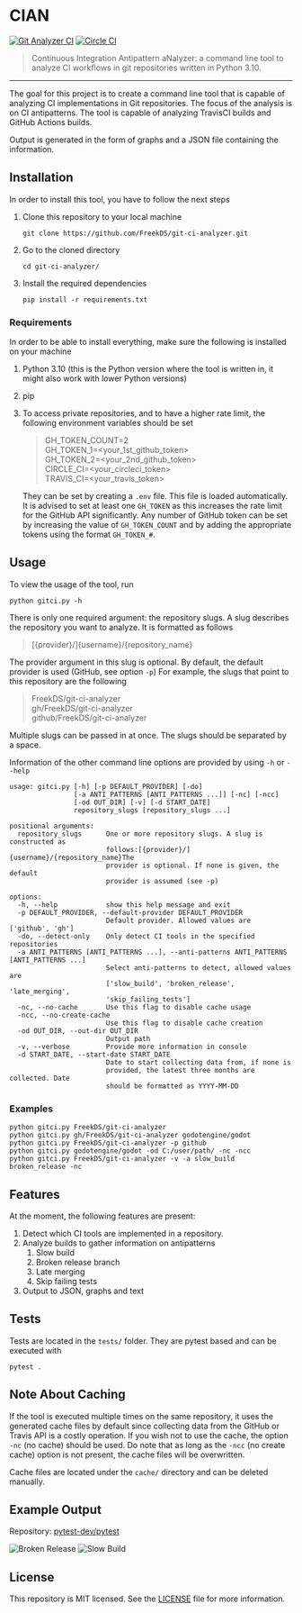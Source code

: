 # CIAN
[![Git Analyzer CI](https://github.com/FreekDS/git-ci-analyzer/actions/workflows/ci-main.yml/badge.svg)](https://github.com/FreekDS/git-ci-analyzer/actions/workflows/ci-main.yml) [![Circle CI](https://circleci.com/gh/FreekDS/git-ci-analyzer.svg?style=svg)](https://app.circleci.com/pipelines/github/FreekDS/git-ci-analyzer)

> Continuous Integration Antipattern aNalyzer: a command line tool to analyze CI workflows in git repositories written in Python 3.10.

---

The goal for this project is to create a command line tool that is capable of analyzing CI implementations in Git repositories.
The focus of the analysis is on CI antipatterns.
The tool is capable of analyzing TravisCI builds and GitHub Actions builds.

Output is generated in the form of graphs and a JSON file containing the information.

## Installation
In order to install this tool, you have to follow the next steps
1. Clone this repository to your local machine <br>
   ```shell
   git clone https://github.com/FreekDS/git-ci-analyzer.git
    ```
2. Go to the cloned directory
    ```shell
   cd git-ci-analyzer/
   ```
3. Install the required dependencies
    ```shell
   pip install -r requirements.txt
   ```

### Requirements
In order to be able to install everything, make sure the following is installed on your machine
1. Python 3.10 (this is the Python version where the tool is written in, it might also work with lower Python versions)
2. pip
3. To access private repositories, and to have a higher rate limit, the following environment variables should be set
   > GH_TOKEN_COUNT=2 <br>
   > GH_TOKEN_1=<your_1st_github_token> <br>
   > GH_TOKEN_2=<your_2nd_github_token> <br>
   > CIRCLE_CI=<your_circleci_token> <br>
   > TRAVIS_CI=<your_travis_token>
   
   They can be set by creating a ```.env``` file. This file is loaded automatically.<br>
   It is advised to set at least one `GH_TOKEN` as this increases the rate limit for the GitHub API significantly.
   Any number of GitHub token can be set by increasing the value of `GH_TOKEN_COUNT` and by adding the appropriate tokens
   using the format `GH_TOKEN_#`.

## Usage
To view the usage of the tool, run
````shell
python gitci.py -h
````

There is only one required argument: the repository slugs.
A slug describes the repository you want to analyze.
It is formatted as follows
> [{provider}/]{username}/{repository_name}

The provider argument in this slug is optional. By default, the default provider is used (GitHub, see option `-p`)
For example, the slugs that point to this repository are the following

> FreekDS/git-ci-analyzer <br>
> gh/FreekDS/git-ci-analyzer <br>
> github/FreekDS/git-ci-analyzer <br>

Multiple slugs can be passed in at once. The slugs should be separated by a space.

Information of the other command line options are provided by using ```-h``` or ``--help``
`````
usage: gitci.py [-h] [-p DEFAULT_PROVIDER] [-do]
                [-a ANTI_PATTERNS [ANTI_PATTERNS ...]] [-nc] [-ncc]
                [-od OUT_DIR] [-v] [-d START_DATE]
                repository_slugs [repository_slugs ...]

positional arguments:
  repository_slugs      One or more repository slugs. A slug is constructed as
                        follows:[{provider}/]{username}/{repository_name}The
                        provider is optional. If none is given, the default
                        provider is assumed (see -p)

options:
  -h, --help            show this help message and exit
  -p DEFAULT_PROVIDER, --default-provider DEFAULT_PROVIDER
                        Default provider. Allowed values are ['github', 'gh']
  -do, --detect-only    Only detect CI tools in the specified repositories
  -a ANTI_PATTERNS [ANTI_PATTERNS ...], --anti-patterns ANTI_PATTERNS [ANTI_PATTERNS ...]
                        Select anti-patterns to detect, allowed values are
                        ['slow_build', 'broken_release', 'late_merging',
                        'skip_failing_tests']
  -nc, --no-cache       Use this flag to disable cache usage
  -ncc, --no-create-cache
                        Use this flag to disable cache creation
  -od OUT_DIR, --out-dir OUT_DIR
                        Output path
  -v, --verbose         Provide more information in console
  -d START_DATE, --start-date START_DATE
                        Date to start collecting data from, if none is
                        provided, the latest three months are collected. Date
                        should be formatted as YYYY-MM-DD
`````


### Examples

`````shell
python gitci.py FreekDS/git-ci-analyzer
python gitci.py gh/FreekDS/git-ci-analyzer godotengine/godot
python gitci.py FreekDS/git-ci-analyzer -p github
python gitci.py godotengine/godot -od C:/user/path/ -nc -ncc
python gitci.py FreekDS/git-ci-analyzer -v -a slow_build broken_release -nc
`````

## Features
At the moment, the following features are present:
1. Detect which CI tools are implemented in a repository.
2. Analyze builds to gather information on antipatterns
   1. Slow build
   2. Broken release branch
   3. Late merging
   4. Skip failing tests
3. Output to JSON, graphs and text


## Tests
Tests are located in the `tests/` folder.
They are pytest based and can be executed with
````shell
pytest .
````

## Note About Caching
If the tool is executed multiple times on the same repository, it uses the generated cache files by default since
collecting data from the GitHub or Travis API is a costly operation.
If you wish not to use the cache, the option ```-nc``` (no cache) should be used.
Do note that as long as the `````-ncc````` (no create cache) option is not present, the cache files will be overwritten.

Cache files are located under the ```cache/``` directory and can be deleted manually.

## Example Output
Repository: [pytest-dev/pytest](https://www.github.com/pytest-dev/pytest)

![Broken Release](./doc/broken_release.png)
![Slow Build](./doc/slow_build.png)
## License

This repository is MIT licensed.
See the [LICENSE](./LICENSE) file for more information.
